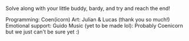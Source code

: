Solve along with your little buddy, bardy, and try and reach the end!

Programming: Coen(icorn)
Art: Julian & Lucas (thank you so much!)
Emotional support: Guido
Music (yet to be made lol): Probably Coenicorn but we just can't be sure yet :)